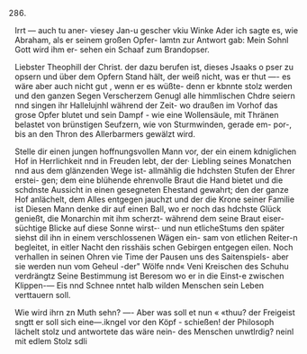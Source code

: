 286.

Irrt — auch tu aner- viesey Jan-u gescher vkiu Winke Ader
ich sagte es, wie Abraham, als er seinem großen Opfer-
lamtn zur Antwort gab: Mein Sohnl Gott wird ihm er-
sehen ein Schaaf zum Brandopser.

Liebster Theophill der Christ. der dazu berufen ist,
dieses Jsaaks o pser zu opsern und über dem Opfern Stand
hält, der weiß nicht, was er thut —- es wäre aber auch
nicht gut , wenn er es wüßte- denn er kbnnte stolz werden
und den ganzen Segen Verscherzem Genugl alle himmlischen
Chdre seiern nnd singen ihr Hallelujnhl während der Zeit-
wo draußen im Vorhof das grose Opfer blutet und sein
Dampf - wie eine Wollensäule, mit Thränen belastet von
brünstigen Seufzern, wie von Sturmwinden, gerade em-
por-, bis an den Thron des Allerbarmers gewälzt wird.

Stelle dir einen jungen hoffnungsvollen Mann vor, der
ein einem kdniglichen Hof in Herrlichkeit nnd in Freuden lebt,
der der· Liebling seines Monatchen nnd aus dem glänzenden
Wege ist- allmählig die hdchsten Stufen der Ehrer erstei-
gen; dem eine blühende ehrenvolle Braut die Hand bietet und
die schdnste Aussicht in einen gesegneten Ehestand gewahrt;
den der ganze Hof anlächelt, dem Alles entgegen jauchzt und
der die Krone seiner Familie ist Diesen Mann denke dir
auf einen Ball, wo er noch das hdchste Glück genießt, die
Monarchin mit ihm scherzt- während dem seine Braut eiser-
süchtige Blicke auf diese Sonne wirst-· und nun etlicheStums
den später siehst dil ihn in einem verschlossenen Wägen ein-
sam von etlichen Reiter-n begleitet, in eitler Nacht den risshäis
schen Gebirgen entgegen eilen. Noch verhallen in seinen
Ohren vie Time der Pausen uns des Saitenspiels- aber sie
werden nun vom Geheul -der" Wölfe nnd« Veni Kreischen des
Schuhu verdrängtz Seine Bestimmung ist Beresom wo er
in die Einst-e zwischen Klippen-— Eis nnd Schnee nntet halb
wilden Menschen sein Leben verttauern soll.

Wie wird ihrn zn Muth sehn? —- Aber was soll et nun
« «thuu? der Freigeist sngtt er soll sich eine—.ikngel vor den Köpf -
schießen! der Philosoph lächelt stolz und antwortete das wäre
nein- des Menschen unwtlrdig? neinl mit edlem Stolz sdli

